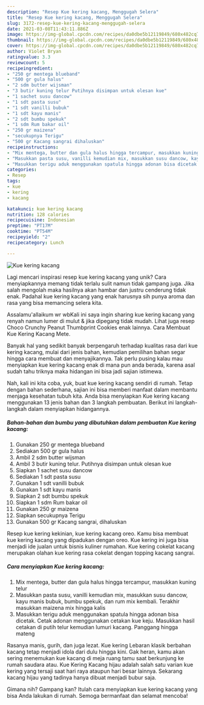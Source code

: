 ```yaml
---
description: "Resep Kue kering kacang, Menggugah Selera"
title: "Resep Kue kering kacang, Menggugah Selera"
slug: 3172-resep-kue-kering-kacang-menggugah-selera
date: 2021-03-08T11:43:11.886Z
image: https://img-global.cpcdn.com/recipes/da0dbe5b12119849/680x482cq70/kue-kering-kacang-foto-resep-utama.jpg
thumbnail: https://img-global.cpcdn.com/recipes/da0dbe5b12119849/680x482cq70/kue-kering-kacang-foto-resep-utama.jpg
cover: https://img-global.cpcdn.com/recipes/da0dbe5b12119849/680x482cq70/kue-kering-kacang-foto-resep-utama.jpg
author: Violet Bryan
ratingvalue: 3.3
reviewcount: 5
recipeingredient:
- "250 gr mentega blueband"
- "500 gr gula halus"
- "2 sdm butter wijsman"
- "3 butir kuning telur Putihnya disimpan untuk olesan kue"
- "1 sachet susu dancow"
- "1 sdt pasta susu"
- "1 sdt vanilli bubuk"
- "1 sdt kayu manis"
- "2 sdt bumbu spekuk"
- "1 sdm Rum bakar oil"
- "250 gr maizena"
- "secukupnya Terigu"
- "500 gr Kacang sangrai dihaluskan"
recipeinstructions:
- "Mix mentega, butter dan gula halus hingga tercampur, masukkan kuning telur"
- "Masukkan pasta susu, vanilli kemudian mix, masukkan susu dancow, kayu manis bubuk, bumbu spekuk, dan rum mix kembali. Terakhir masukkan maizena mix hingga kalis"
- "Masukkan terigu aduk menggunakan spatula hingga adonan bisa dicetak. Cetak adonan menggunakan cetakan kue keju. Masukkan hasil cetakan di putih telur kemudian lumuri kacang. Panggang hingga mateng"
categories:
- Resep
tags:
- kue
- kering
- kacang

katakunci: kue kering kacang 
nutrition: 128 calories
recipecuisine: Indonesian
preptime: "PT17M"
cooktime: "PT54M"
recipeyield: "2"
recipecategory: Lunch

---
```



![Kue kering kacang](https://img-global.cpcdn.com/recipes/da0dbe5b12119849/680x482cq70/kue-kering-kacang-foto-resep-utama.jpg)

Lagi mencari inspirasi resep kue kering kacang yang unik? Cara menyiapkannya memang tidak terlalu sulit namun tidak gampang juga. Jika salah mengolah maka hasilnya akan hambar dan justru cenderung tidak enak. Padahal kue kering kacang yang enak harusnya sih punya aroma dan rasa yang bisa memancing selera kita.

Assalamu&#39;allaikum wr wbKali ini saya ingin sharing kue kering kacang yang renyah namun lumer di mulut &amp; jika dipegang tidak mudah. Lihat juga resep Choco Crunchy Peanut Thumbprint Cookies enak lainnya. Cara Membuat Kue Kering Kacang Mete.

Banyak hal yang sedikit banyak berpengaruh terhadap kualitas rasa dari kue kering kacang, mulai dari jenis bahan, kemudian pemilihan bahan segar hingga cara membuat dan menyajikannya. Tak perlu pusing kalau mau menyiapkan kue kering kacang enak di mana pun anda berada, karena asal sudah tahu triknya maka hidangan ini bisa jadi sajian istimewa.


Nah, kali ini kita coba, yuk, buat kue kering kacang sendiri di rumah. Tetap dengan bahan sederhana, sajian ini bisa memberi manfaat dalam membantu menjaga kesehatan tubuh kita. Anda bisa menyiapkan Kue kering kacang menggunakan 13 jenis bahan dan 3 langkah pembuatan. Berikut ini langkah-langkah dalam menyiapkan hidangannya.

<!--inarticleads1-->

##### Bahan-bahan dan bumbu yang dibutuhkan dalam pembuatan Kue kering kacang:

1. Gunakan 250 gr mentega blueband
1. Sediakan 500 gr gula halus
1. Ambil 2 sdm butter wijsman
1. Ambil 3 butir kuning telur. Putihnya disimpan untuk olesan kue
1. Siapkan 1 sachet susu dancow
1. Sediakan 1 sdt pasta susu
1. Gunakan 1 sdt vanilli bubuk
1. Gunakan 1 sdt kayu manis
1. Siapkan 2 sdt bumbu spekuk
1. Siapkan 1 sdm Rum bakar oil
1. Gunakan 250 gr maizena
1. Siapkan secukupnya Terigu
1. Gunakan 500 gr Kacang sangrai, dihaluskan


Resep kue kering kekinian, kue kering kacang oreo. Kamu bisa membuat kue kering kacang yang dipadukan dengan oreo. Kue kering ini juga bisa menjadi ide jualan untuk bisnis kuliner rumahan. Kue kering cokelat kacang merupakan olahan kue kering rasa cokelat dengan topping kacang sangrai. 

<!--inarticleads2-->

##### Cara menyiapkan Kue kering kacang:

1. Mix mentega, butter dan gula halus hingga tercampur, masukkan kuning telur
1. Masukkan pasta susu, vanilli kemudian mix, masukkan susu dancow, kayu manis bubuk, bumbu spekuk, dan rum mix kembali. Terakhir masukkan maizena mix hingga kalis
1. Masukkan terigu aduk menggunakan spatula hingga adonan bisa dicetak. Cetak adonan menggunakan cetakan kue keju. Masukkan hasil cetakan di putih telur kemudian lumuri kacang. Panggang hingga mateng


Rasanya manis, gurih, dan juga lezat. Kue kering Lebaran klasik berbahan kacang tetap menjadi idola dari dulu hingga kini. Gak heran, kamu akan sering menemukan kue kacang di meja ruang tamu saat berkunjung ke rumah saudara atau. Kue Kering Kacang hijau adalah salah satu varian kue kering yang tersaji saat hari raya ataupun hari besar lainnya. Sekarang kacang hijau yang tadinya hanya dibuat menjadi bubur saja. 

Gimana nih? Gampang kan? Itulah cara menyiapkan kue kering kacang yang bisa Anda lakukan di rumah. Semoga bermanfaat dan selamat mencoba!
